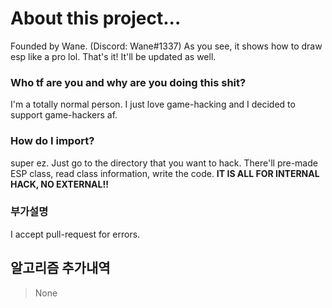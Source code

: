 # About this project...
Founded by Wane. (Discord: Wane#1337)
As you see, it shows how to draw esp like a pro lol.
That's it! It'll be updated as well.

### Who tf are you and why are you doing this shit?
I'm a totally normal person. I just love game-hacking
and I decided to support game-hackers af.

### How do I import?
super ez. Just go to the directory that you want to hack.
There'll pre-made ESP class, read class information, write the code.
**IT IS ALL FOR INTERNAL HACK, NO EXTERNAL!!**

### 부가설명
I accept pull-request for errors.

## 알고리즘 추가내역
> None
